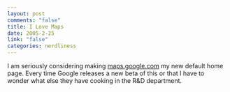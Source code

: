 ```yaml
--- 
layout: post
comments: "false"
title: I Love Maps
date: 2005-2-25
link: "false"
categories: nerdliness
---
```

I am seriously considering making <a href="http://maps.google.com/" title="maps.google.com">maps.google.com</a> my new default home page. Every time Google releases a new beta of this or that I have to wonder what else they have cooking in the R&D department.
